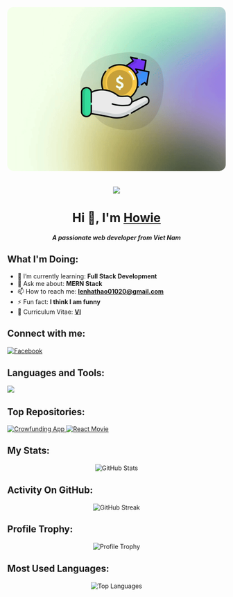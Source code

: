 <p align="center">
  <a href="./asset/ezgif-4-deae21358d.gif">
    <img src="./asset/ezgif-4-deae21358d.gif" alt="MasterHead" style="border-radius: 15px;">
  </a>
</p>

<p align="center">
<br/>
    <img
        align="center"
        src="https://readme-typing-svg.demolab.com?font=Fira+Code&pause=1000&color=42F3F7FF&width=435&lines=1+%2B+years+of+coding+experience;Code+is+my+life&center=true&width=700&height=45&vCenter=true&pause=1000&size=25"
    />
</p>

<h1 align="center">Hi 👋, I'm <a href="https://github.com/HowToRiseUp">Howie</a></h1>
<h5 align="center">A passionate web developer from Viet Nam</h5>

## What I'm Doing:

- 🌱 I’m currently learning: **Full Stack Development**
- 💬 Ask me about: **MERN Stack**
- 📫 How to reach me: **lenhathao01020@gmail.com**
- ⚡ Fun fact: **I think I am funny**
- 📄 Curriculum Vitae: **<a href="https://drive.google.com/file/d/1Z_OT_aY9h1cIIxvqSz57_KPIHiF34XeG/view" target="blank">VI</a>**

## Connect with me:

<p align="left">
    <a href="https://www.facebook.com/shiba.hao.3/" target="blank">
        <img align="center" src="https://raw.githubusercontent.com/rahuldkjain/github-profile-readme-generator/master/src/images/icons/Social/facebook.svg" alt="Facebook" height="30" width="40"/>
    </a>
    
</p>

## Languages and Tools:

<p align="left">
    <img src="https://skillicons.dev/icons?i=nodejs,mongodb,express,react,ts,js,tailwind,bootstrap,python,vite,postman,docker,figma,git,github,html,css" />
</p>

## Top Repositories:

<p align="left">
    <a href="https://github.com/HowToRiseUp/Crowfunding-App">
        <img width="278" src="https://denvercoder1-github-readme-stats.vercel.app/api/pin/?username=HowToRiseUp&repo=Crowfunding-App&theme=react&bg_color=1F222E&title_color=42F3F7FF&hide_border=true&icon_color=F8D866&show_icons=false" alt="Crowfunding App" />
    </a>
    <a href="https://github.com/HowToRiseUp/React-Movie">
        <img width="278" src="https://denvercoder1-github-readme-stats.vercel.app/api/pin/?username=HowToRiseUp&repo=React-Movie&theme=react&bg_color=1F222E&title_color=42F3F7FF&hide_border=true&icon_color=F8D866&show_icons=false" alt="React Movie" />
    </a>
</p>

## My Stats:

<p align="center">
    <img align="center" src="https://github-readme-stats.vercel.app/api?username=HowToRiseUp&show_icons=true&locale=en&theme=tokyonight&hide_border=true" alt="GitHub Stats" />
</p>

## Activity On GitHub:

<p align="center">
    <img align="center" src="https://github-readme-streak-stats.herokuapp.com/?user=HowToRiseUp&theme=tokyonight&hide_border=true" alt="GitHub Streak" />
</p>

## Profile Trophy:

<p align="center">
    <img align="center" src="https://github-profile-trophy.vercel.app/?username=HowToRiseUp&theme=tokyonight&no-frame=true&row=1&column=2&rank=-?" alt="Profile Trophy" />
</p>

## Most Used Languages:

<p align="center">
    <img align="center" src="https://github-readme-stats.vercel.app/api/top-langs?username=HowToRiseUp&show_icons=true&locale=en&layout=compact&theme=tokyonight&hide_border=true" alt="Top Languages" />
</p>
